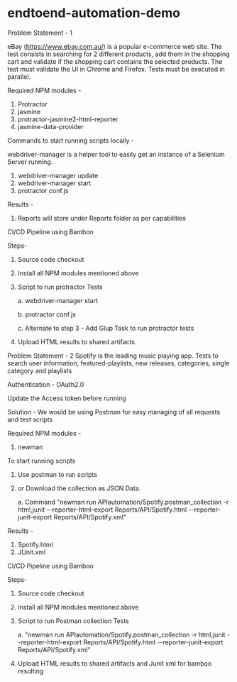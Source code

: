# endtoend-automation-demo

Problem Statement - 1

eBay (https://www.ebay.com.au/) is a popular e-commerce web site.
The test consists in searching for 2 different products, add them in the shopping cart and
validate if the shopping cart contains the selected products.
The test must validate the UI in Chrome and Firefox. Tests must be executed in parallel.

Required NPM modules -

1. Protractor
2. jasmine
3. protractor-jasmine2-html-reporter
4. jasmine-data-provider

Commands to start running scripts locally -

webdriver-manager is a helper tool to easily get an instance of a Selenium Server running.

1. webdriver-manager update
2. webdriver-manager start
3. protractor conf.js

Results -

1. Reports will store under Reports folder as per capabilities

CI/CD Pipeline using Bamboo

Steps-
1. Source code checkout
2. Install all NPM modules mentioned above
3. Script to run protractor Tests

   a. webdriver-manager start

   b. protractor conf.js

   c. Alternate to step 3 - Add Glup Task to run protractor tests

4. Upload HTML results to shared artifacts

Problem Statement - 2
Spotify is the leading music playing app.
Tests to search user information, featured-playlists, new releases, categories, single category and playlists

Authentication - OAuth2.0

Update the Access token before running

Solution -
We would be using Postman for easy managing of all requests and test scripts

Required NPM modules -

1. newman

To start running scripts

1. Use postman to run scripts
2. or Download the collection as JSON Data.

   a. Command "newman run APIautomation/Spotify.postman_collection -r html,junit --reporter-html-export Reports/API/Spotify.html --reporter-junit-export Reports/API/Spotify.xml"

Results -

1. Spotify.html
2. JUnit.xml

CI/CD Pipeline using Bamboo

Steps-

1. Source code checkout
2. Install all NPM modules mentioned above
3. Script to run Postman collection Tests

   a. "newman run APIautomation/Spotify.postman_collection -r html,junit --reporter-html-export Reports/API/Spotify.html --reporter-junit-export Reports/API/Spotify.xml"

4. Upload HTML results to shared artifacts and Junit xml for bamboo resulting
